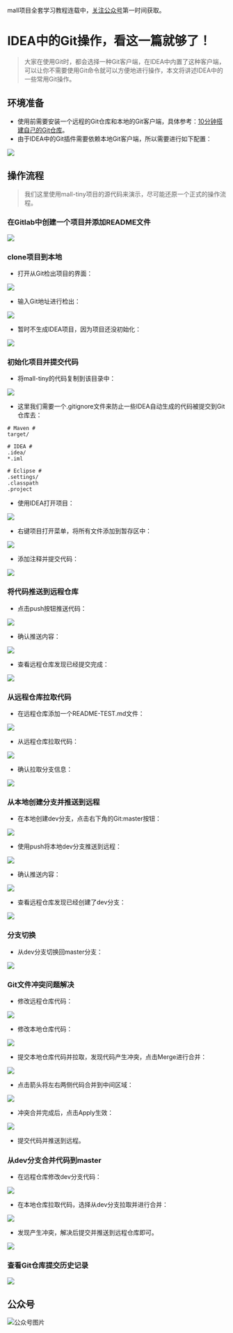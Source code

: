 mall项目全套学习教程连载中，[关注公众号](#公众号)第一时间获取。

# IDEA中的Git操作，看这一篇就够了！

> 大家在使用Git时，都会选择一种Git客户端，在IDEA中内置了这种客户端，可以让你不需要使用Git命令就可以方便地进行操作，本文将讲述IDEA中的一些常用Git操作。

## 环境准备

- 使用前需要安装一个远程的Git仓库和本地的Git客户端，具体参考：[10分钟搭建自己的Git仓库](https://mp.weixin.qq.com/s/6GyYlR9lpVcjgYmHMYLi0w)。
- 由于IDEA中的Git插件需要依赖本地Git客户端，所以需要进行如下配置：

![](../images/gitlab_screen_02.png)

## 操作流程

> 我们这里使用mall-tiny项目的源代码来演示，尽可能还原一个正式的操作流程。

### 在Gitlab中创建一个项目并添加README文件

![](../images/gitlab_screen_22.png)

### clone项目到本地

- 打开从Git检出项目的界面：  

![](../images/gitlab_screen_23.png)
- 输入Git地址进行检出：

![](../images/gitlab_screen_24.png)
- 暂时不生成IDEA项目，因为项目还没初始化：

![](../images/gitlab_screen_25.png)

### 初始化项目并提交代码

- 将mall-tiny的代码复制到该目录中：

![](../images/gitlab_screen_26.png)
- 这里我们需要一个.gitignore文件来防止一些IDEA自动生成的代码被提交到Git仓库去：

```
# Maven #
target/

# IDEA #
.idea/
*.iml

# Eclipse #
.settings/
.classpath
.project
```
- 使用IDEA打开项目：

![](../images/gitlab_screen_27.png)
- 右键项目打开菜单，将所有文件添加到暂存区中：

![](../images/gitlab_screen_28.png)
- 添加注释并提交代码：

![](../images/gitlab_screen_29.png)

### 将代码推送到远程仓库

- 点击push按钮推送代码：

![](../images/gitlab_screen_30.png)
- 确认推送内容：

![](../images/gitlab_screen_31.png)
- 查看远程仓库发现已经提交完成：

![](../images/gitlab_screen_32.png)

### 从远程仓库拉取代码

- 在远程仓库添加一个README-TEST.md文件：

![](../images/gitlab_screen_33.png)
- 从远程仓库拉取代码：

![](../images/gitlab_screen_34.png)
- 确认拉取分支信息：

![](../images/gitlab_screen_35.png)

### 从本地创建分支并推送到远程
- 在本地创建dev分支，点击右下角的Git:master按钮：

![](../images/gitlab_screen_36.png)
- 使用push将本地dev分支推送到远程：

![](../images/gitlab_screen_30.png)
- 确认推送内容：

![](../images/gitlab_screen_37.png)
- 查看远程仓库发现已经创建了dev分支：

![](../images/gitlab_screen_38.png)


### 分支切换
- 从dev分支切换回master分支： 
 
![](../images/gitlab_screen_39.png)

### Git文件冲突问题解决

- 修改远程仓库代码：

![](../images/gitlab_screen_40.png)
- 修改本地仓库代码：

![](../images/gitlab_screen_41.png)
- 提交本地仓库代码并拉取，发现代码产生冲突，点击Merge进行合并：

![](../images/gitlab_screen_42.png)
- 点击箭头将左右两侧代码合并到中间区域：

![](../images/gitlab_screen_43.png)
- 冲突合并完成后，点击Apply生效：

![](../images/gitlab_screen_44.png)
- 提交代码并推送到远程。

### 从dev分支合并代码到master

- 在远程仓库修改dev分支代码：

![](../images/gitlab_screen_45.png)
- 在本地仓库拉取代码，选择从dev分支拉取并进行合并：

![](../images/gitlab_screen_46.png)
- 发现产生冲突，解决后提交并推送到远程仓库即可。

![](../images/gitlab_screen_47.png)

### 查看Git仓库提交历史记录

![](../images/gitlab_screen_48.png)

## 公众号

![公众号图片](http://macro-oss.oss-cn-shenzhen.aliyuncs.com/mall/banner/qrcode_for_macrozheng_258.jpg)


